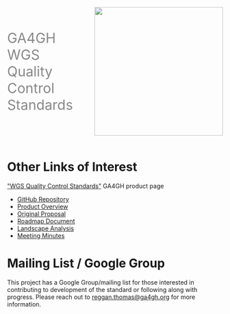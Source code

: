 <div class="title container" style="display: flex; align-items: center; gap: 50px;">
  <h1 style="font-size: 2rem; font-weight: normal; color: #888888; margin: 0;">
    <a href="https://github.com/ga4gh/quality-control-wgs" style="color: inherit; text-decoration: none;">
      GA4GH WGS Quality Control Standards
    </a>
  </h1>
  <img src="https://www.ga4gh.org/wp-content/themes/ga4gh/dist/assets/svg/logos/logo-full-color.svg" class="title" width="300">
</div>
<br>


# Other Links of Interest

["WGS Quality Control Standards"](https://www.ga4gh.org/product/wgs-quality-control-standards/) GA4GH product page

-  [GitHub Repository](https://github.com/ga4gh/quality-control-wgs)
-  [Product Overview](https://youtu.be/ODpBsoIhNwE)
-  [Original Proposal](https://docs.google.com/document/d/11xwiM7eGE10kwIl7zsr9tL5ZuNlqGdW9/edit?usp=sharing&ouid=107543167341861034315&rtpof=true&sd=true)
-  [Roadmap Document](https://docs.google.com/document/d/1T2Ls5HRz5xR9sQkH6YnktFWfjEEmSBchA6twHbfGJ_o/edit?usp=sharing)
-  [Landscape Analysis](https://docs.google.com/spreadsheets/d/1SKy1p38RJf3YNJ33XPIS8qLY5exF93pxdfozaiMnJqQ/edit?usp=share_link)
-  [Meeting Minutes](https://docs.google.com/document/d/1a4ns_QbN4OzDiSThyfsZ0JITfrZTmW3g3HCWDpqPvr4/edit?usp=share_link)

# Mailing List / Google Group

This project has a Google Group/mailing list for those interested in contributing to development of the standard or following along with progress. Please reach out to reggan.thomas@ga4gh.org for more information.
